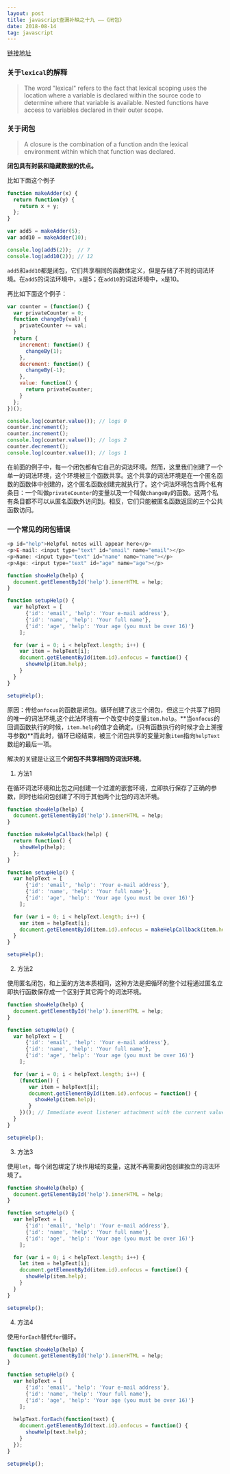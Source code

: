 ```yaml
---
layout: post
title: javascript查漏补缺之十九 ——《闭包》
date: 2018-08-14
tag: javascript
---
```


[链接地址](https://developer.mozilla.org/en-US/docs/Web/JavaScript/Closures)

### 关于`lexical`的解释

> The word "lexical" refers to the fact that lexical scoping uses the location where a variable is declared within the source code to determine where that variable is available. Nested functions have access to variables declared in their outer scope.

<!-- more -->

### 关于闭包

> A closure is the combination of a function andn the lexical environment within which that function was declared.

**闭包具有封装和隐藏数据的优点。**

比如下面这个例子

```js
function makeAdder(x) {
  return function(y) {
    return x + y;
  };
}

var add5 = makeAdder(5);
var add10 = makeAdder(10);

console.log(add5(2));  // 7
console.log(add10(2)); // 12
```

`add5`和`add10`都是闭包，它们共享相同的函数体定义，但是存储了不同的词法环境。在`add5`的词法环境中，`x`是5；在`add10`的词法环境中，`x`是10。

再比如下面这个例子：

```js
var counter = (function() {
  var privateCounter = 0;
  function changeBy(val) {
    privateCounter += val;
  }
  return {
    increment: function() {
      changeBy(1);
    },
    decrement: function() {
      changeBy(-1);
    },
    value: function() {
      return privateCounter;
    }
  };   
})();

console.log(counter.value()); // logs 0
counter.increment();
counter.increment();
console.log(counter.value()); // logs 2
counter.decrement();
console.log(counter.value()); // logs 1
```

在前面的例子中，每一个闭包都有它自己的词法环境。然而，这里我们创建了一个单一的词法环境，这个环境被三个函数共享。这个共享的词法环境是在一个匿名函数的函数体中创建的，这个匿名函数创建完就执行了。这个词法环境包含两个私有条目：一个叫做`privateCounter`的变量以及一个叫做`changeBy`的函数。这两个私有条目都不可以从匿名函数外访问到。相反，它们只能被匿名函数返回的三个公共函数访问。

### 一个常见的闭包错误

```js
<p id="help">Helpful notes will appear here</p>
<p>E-mail: <input type="text" id="email" name="email"></p>
<p>Name: <input type="text" id="name" name="name"></p>
<p>Age: <input type="text" id="age" name="age"></p>

function showHelp(help) {
  document.getElementById('help').innerHTML = help;
}

function setupHelp() {
  var helpText = [
      {'id': 'email', 'help': 'Your e-mail address'},
      {'id': 'name', 'help': 'Your full name'},
      {'id': 'age', 'help': 'Your age (you must be over 16)'}
    ];

  for (var i = 0; i < helpText.length; i++) {
    var item = helpText[i];
    document.getElementById(item.id).onfocus = function() {
      showHelp(item.help);
    }
  }
}

setupHelp();
```

原因：传给`onfocus`的函数是闭包。循环创建了这三个闭包，但这三个共享了相同的唯一的词法环境,这个此法环境有一个改变中的变量`item.help`。**当`onfocus`的回调函数执行的时候，`item.help`的值才会确定。(只有函数执行的时候才会上溯搜寻参数)**而此时，循环已经结束，被三个闭包共享的变量对象`item`指向`helpText`数组的最后一项。

解决的关键是让这**三个闭包不共享相同的词法环境**。

1. 方法1

在循环词法环境和比包之间创建一个过渡的嵌套环境，立即执行保存了正确的参数，同时也给闭包创建了不同于其他两个比包的词法环境。

```js
function showHelp(help) {
  document.getElementById('help').innerHTML = help;
}

function makeHelpCallback(help) {
  return function() {
    showHelp(help);
  };
}

function setupHelp() {
  var helpText = [
      {'id': 'email', 'help': 'Your e-mail address'},
      {'id': 'name', 'help': 'Your full name'},
      {'id': 'age', 'help': 'Your age (you must be over 16)'}
    ];

  for (var i = 0; i < helpText.length; i++) {
    var item = helpText[i];
    document.getElementById(item.id).onfocus = makeHelpCallback(item.help);
  }
}

setupHelp();
```

2. 方法2

使用匿名闭包，和上面的方法本质相同，这种方法是把循环的整个过程通过匿名立即执行函数保存成一个区别于其它两个的词法环境。

```js
function showHelp(help) {
  document.getElementById('help').innerHTML = help;
}

function setupHelp() {
  var helpText = [
      {'id': 'email', 'help': 'Your e-mail address'},
      {'id': 'name', 'help': 'Your full name'},
      {'id': 'age', 'help': 'Your age (you must be over 16)'}
    ];

  for (var i = 0; i < helpText.length; i++) {
    (function() {
       var item = helpText[i];
       document.getElementById(item.id).onfocus = function() {
         showHelp(item.help);
       }
    })(); // Immediate event listener attachment with the current value of item (preserved until iteration).
  }
}

setupHelp();
```

3. 方法3

使用`let`，每个闭包绑定了块作用域的变量，这就不再需要闭包创建独立的词法环境了。

```js
function showHelp(help) {
  document.getElementById('help').innerHTML = help;
}

function setupHelp() {
  var helpText = [
      {'id': 'email', 'help': 'Your e-mail address'},
      {'id': 'name', 'help': 'Your full name'},
      {'id': 'age', 'help': 'Your age (you must be over 16)'}
    ];

  for (var i = 0; i < helpText.length; i++) {
    let item = helpText[i];
    document.getElementById(item.id).onfocus = function() {
      showHelp(item.help);
    }
  }
}

setupHelp();
```

4. 方法4

使用`forEach`替代`for`循环。

```js
function showHelp(help) {
  document.getElementById('help').innerHTML = help;
}

function setupHelp() {
  var helpText = [
      {'id': 'email', 'help': 'Your e-mail address'},
      {'id': 'name', 'help': 'Your full name'},
      {'id': 'age', 'help': 'Your age (you must be over 16)'}
    ];
  
  helpText.forEach(function(text) {
    document.getElementById(text.id).onfocus = function() {
      showHelp(text.help);
    }
  });
}

setupHelp();
```